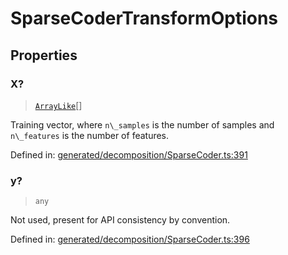 # SparseCoderTransformOptions

## Properties

### X?

> [`ArrayLike`](../types/ArrayLike.md)[]

Training vector, where `n\_samples` is the number of samples and `n\_features` is the number of features.

Defined in:  [generated/decomposition/SparseCoder.ts:391](https://github.com/transitive-bullshit/scikit-learn-ts/blob/92ab806/packages/sklearn/src/generated/decomposition/SparseCoder.ts#L391)

### y?

> `any`

Not used, present for API consistency by convention.

Defined in:  [generated/decomposition/SparseCoder.ts:396](https://github.com/transitive-bullshit/scikit-learn-ts/blob/92ab806/packages/sklearn/src/generated/decomposition/SparseCoder.ts#L396)
